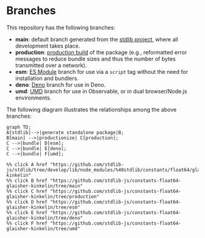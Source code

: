 <!--

@license Apache-2.0

Copyright (c) 2022 The Stdlib Authors.

Licensed under the Apache License, Version 2.0 (the "License");
you may not use this file except in compliance with the License.
You may obtain a copy of the License at

    http://www.apache.org/licenses/LICENSE-2.0

Unless required by applicable law or agreed to in writing, software
distributed under the License is distributed on an "AS IS" BASIS,
WITHOUT WARRANTIES OR CONDITIONS OF ANY KIND, either express or implied.
See the License for the specific language governing permissions and
limitations under the License.

-->

# Branches

This repository has the following branches:

-   **main**: default branch generated from the [stdlib project][stdlib-url], where all development takes place.
-   **production**: [production build][production-url] of the package (e.g., reformatted error messages to reduce bundle sizes and thus the number of bytes transmitted over a network).
-   **esm**: [ES Module][esm-url] branch for use via a `script` tag without the need for installation and bundlers.
-   **deno**: [Deno][deno-url] branch for use in Deno.
-   **umd**: [UMD][umd-url] branch for use in Observable, or in dual browser/Node.js environments.

The following diagram illustrates the relationships among the above branches:

```mermaid
graph TD;
A[stdlib]-->|generate standalone package|B;
B[main] -->|productionize| C[production];
C -->|bundle| D[esm];
C -->|bundle| E[deno];
C -->|bundle| F[umd];

%% click A href "https://github.com/stdlib-js/stdlib/tree/develop/lib/node_modules/%40stdlib/constants/float64/glaisher-kinkelin"
%% click B href "https://github.com/stdlib-js/constants-float64-glaisher-kinkelin/tree/main"
%% click C href "https://github.com/stdlib-js/constants-float64-glaisher-kinkelin/tree/production"
%% click D href "https://github.com/stdlib-js/constants-float64-glaisher-kinkelin/tree/esm"
%% click E href "https://github.com/stdlib-js/constants-float64-glaisher-kinkelin/tree/deno"
%% click F href "https://github.com/stdlib-js/constants-float64-glaisher-kinkelin/tree/umd"
```

[stdlib-url]: https://github.com/stdlib-js/stdlib/tree/develop/lib/node_modules/%40stdlib/constants/float64/glaisher-kinkelin
[production-url]: https://github.com/stdlib-js/constants-float64-glaisher-kinkelin/tree/production
[deno-url]: https://github.com/stdlib-js/constants-float64-glaisher-kinkelin/tree/deno
[umd-url]: https://github.com/stdlib-js/constants-float64-glaisher-kinkelin/tree/umd
[esm-url]: https://github.com/stdlib-js/constants-float64-glaisher-kinkelin/tree/esm